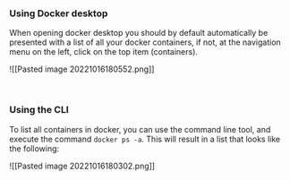 
### Using Docker desktop
When opening docker desktop you should by default automatically be presented with a list of all your docker containers, if not, at the navigation menu on the left, click on the top item (containers).

![[Pasted image 20221016180552.png]]

<br />

### Using the CLI
To list all containers in docker, you can use the command line tool, and execute the command `docker ps -a`. This will result in a list that looks like the following:

![[Pasted image 20221016180302.png]]